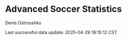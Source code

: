 # Advanced Soccer Statistics
Denis Ostroushko

<!-- gfm -->

Last successful data update: 2025-04-29 18:15:12 CST
